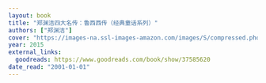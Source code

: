 ```yaml
---
layout: book
title: "郑渊洁四大名传：鲁西西传（经典童话系列）"
authors: ["郑渊洁"]
cover: "https://images-na.ssl-images-amazon.com/images/S/compressed.photo.goodreads.com/books/1513683107i/37585620.jpg"
year: 2015
external_links:
  goodreads: https://www.goodreads.com/book/show/37585620
date_read: "2001-01-01"
---
```

